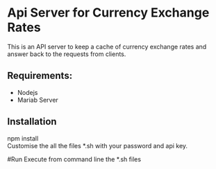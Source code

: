 # Api Server for Currency Exchange Rates
This is an API server to keep a cache of currency exchange rates and answer back to the requests from clients.

## Requirements:
- Nodejs
- Mariab Server

## Installation
npm install  
Customise the all the files *.sh with your password and api key.

#Run
Execute from command line the *.sh files

